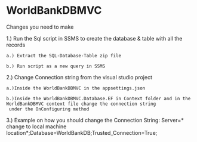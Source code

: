 # WorldBankDBMVC


Changes you need to make 

1.) Run the Sql script in SSMS to create the database & table with all the records 

    a.) Extract the SQL-Database-Table zip file 
  
    b.) Run script as a new query in SSMS

2.) Change Connection string from the visual studio project
  
    a.)Inside the WorldBankDBMVC in the appsettings.json 
  
    b.)Inside the WorldBankDBMVC.Database.EF in Context folder and in the WorldBankDBMVC context file change the connection string
     under the OnConfiguring method
     
3.) Example on how you should change the Connection String:  Server=* change to local machine location*;Database=WorldBankDB;Trusted_Connection=True;
